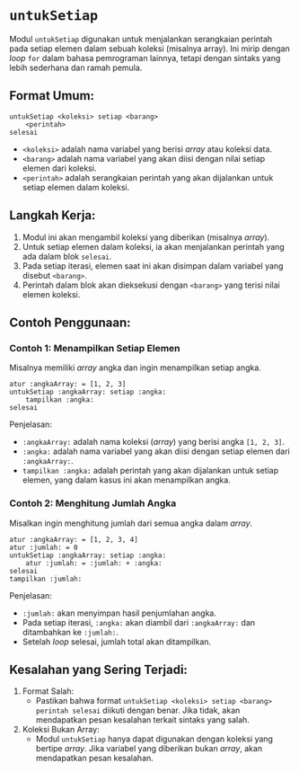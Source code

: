 # `untukSetiap`
Modul `untukSetiap` digunakan untuk menjalankan serangkaian perintah pada setiap elemen dalam sebuah koleksi (misalnya array). Ini mirip dengan _loop_ `for` dalam bahasa pemrograman lainnya, tetapi dengan sintaks yang lebih sederhana dan ramah pemula.

## Format Umum:
```earl
untukSetiap <koleksi> setiap <barang>
    <perintah>
selesai
```
- `<koleksi>` adalah nama variabel yang berisi _array_ atau koleksi data.
- `<barang>` adalah nama variabel yang akan diisi dengan nilai setiap elemen dari koleksi.
- `<perintah>` adalah serangkaian perintah yang akan dijalankan untuk setiap elemen dalam koleksi.

## Langkah Kerja:
1. Modul ini akan mengambil koleksi yang diberikan (misalnya _array_).
2. Untuk setiap elemen dalam koleksi, ia akan menjalankan perintah yang ada dalam blok `selesai`.
3. Pada setiap iterasi, elemen saat ini akan disimpan dalam variabel yang disebut `<barang>`.
4. Perintah dalam blok akan dieksekusi dengan `<barang>` yang terisi nilai elemen koleksi.

## Contoh Penggunaan:
### Contoh 1: Menampilkan Setiap Elemen
Misalnya memiliki _array_ angka dan ingin menampilkan setiap angka.
```earl
atur :angkaArray: = [1, 2, 3]
untukSetiap :angkaArray: setiap :angka:
    tampilkan :angka:
selesai
```
Penjelasan:
- `:angkaArray:` adalah nama koleksi (_array_) yang berisi angka `[1, 2, 3]`.
- `:angka:` adalah nama variabel yang akan diisi dengan setiap elemen dari `:angkaArray:`.
- `tampilkan :angka:` adalah perintah yang akan dijalankan untuk setiap elemen, yang dalam kasus ini akan menampilkan angka.

### Contoh 2: Menghitung Jumlah Angka
Misalkan ingin menghitung jumlah dari semua angka dalam _array_.
```earl
atur :angkaArray: = [1, 2, 3, 4]
atur :jumlah: = 0
untukSetiap :angkaArray: setiap :angka:
    atur :jumlah: = :jumlah: + :angka:
selesai
tampilkan :jumlah:
```
Penjelasan:
- `:jumlah:` akan menyimpan hasil penjumlahan angka.
- Pada setiap iterasi, `:angka:` akan diambil dari `:angkaArray:` dan ditambahkan ke `:jumlah:`.
- Setelah _loop_ selesai, jumlah total akan ditampilkan.

## Kesalahan yang Sering Terjadi:
1. Format Salah:
   - Pastikan bahwa format `untukSetiap <koleksi> setiap <barang> perintah selesai` diikuti dengan benar. Jika tidak, akan mendapatkan pesan kesalahan terkait sintaks yang salah.
2. Koleksi Bukan Array:
   - Modul `untukSetiap` hanya dapat digunakan dengan koleksi yang bertipe _array_. Jika variabel yang diberikan bukan _array_, akan mendapatkan pesan kesalahan.
